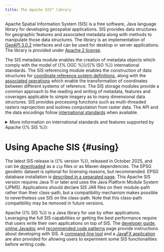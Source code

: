 ```yaml
---
title: The Apache SIS™ library
---
```


Apache Spatial Information System (SIS) is a free software, Java language library for developing geospatial applications.
SIS provides data structures for geographic features and associated metadata along with methods to manipulate those data structures.
The library is an implementation of [GeoAPI 3.0.2][geoapi] interfaces and can be used for desktop or server applications.
The library is provided under [Apache 2 license](https://www.apache.org/licenses/LICENSE-2.0).

The SIS metadata module enables the creation of metadata objects
which comply with the model of {{% OGC %}}/{{% ISO %}} international standards.
The SIS referencing module enables the construction of data structures for
[coordinate reference system definitions](tables/CoordinateReferenceSystems.html),
along with the [associated operations](tables/CoordinateOperationMethods.html)
which enable the transformation of coordinates between different systems of reference.
The SIS storage modules provide a common approach to the reading and writing of metadata, features and coverages
applicable to simple imagery as to many dimensional data structures.
SIS provides processing functions such as multi-threaded rasters reprojection and isolines computation from raster data.
The API and the data encodings follow [international standards](standards.html) when available.

<details>
  <summary>
    More information on international standards and features supported by Apache {{% SIS %}}:
  </summary>

* Raster formats:
  * Read [NetCDF-3 Classic and 64-bit Offset Format][netCDF].
  * Read [GeoTIFF][geoTIFF] or Cloud Optimized GeoTIFF (COG), including BigTIFF extension.
  * Read Landsat (groups of GeoTIFF files).
  * Read ESRI BIL/BIP/BSQ and read/write ERSI ASCII Grid.
  * Read/write World Files with any image format supported by Image I/O.
  * If the [GDAL library][GDAL] is installed, read other two-dimensional raster formats supported by GDAL.
* Feature formats:
  * Read [Moving Feature Comma Separated Values (CSV) encoding][MF_CSV].
  * Read [Moving Feature netCDF encoding][netCDF_MF].
  * Read/Write {{% GPX %}} (a {{% XML %}} schema for {{% GPS %}} data).
  * Read [features from {{% SQL %}} spatial databases][SF_SQL] by analysing the database schema.
* Geographic metadata (ISO 19115):
  * Read ISO 19115 metadata from all above-listed raster and feature formats.
  * Read and write XML documents compliant with ISO 19115-3 (current standard) or ISO 19139 (older standard).
  * Automatic conversions between the old metadata model published in 2003 and the revision published in 2014.
* Units of measurement:
  * Implementation of [JSR-385][JSR_385]
    with parsing, formating and unit conversion functionalities.
  * The same implementation is available as a [small standalone separated project][seshat].
* Referencing by coordinates (ISO 19111):
  * Read and write Well Known Text (WKT) version 1 and 2 (ISO 19162).
  * Read and write [Geographic Markup Language][GML] (GML) version 3.2 (ISO 19136).
  * Use [EPSG geodetic dataset](epsg.html) for geodetic definitions and for coordinate operations.
    * More than 8000 [supported coordinate reference systems](tables/CoordinateReferenceSystems.html).
    * Mercator, Transverse Mercator, Lambert Conic Conformal, stereographic
      and more [supported operation methods](tables/CoordinateOperationMethods.html).
* Referencing by identifiers (ISO 19112):
  * Geohashes (a simple encoding of geographic coordinates into short strings of letters and digits).
  * Military Grid Reference System (MGRS), also used for some civilian uses.
* Processing:
  * Multi-threaded raster reprojection.
  * Multi-threaded isolines computation from raster data.
  * [Filtering of features][filter] (ISO 19143 conceptual model).
</details>



# Using Apache SIS    {#using}

The latest SIS release is {{% version %}}, released in October 2025,
and can be [downloaded](downloads.html) as a `zip` files or as Maven dependencies.
The EPSG geodetic dataset is optional for licensing reasons, but recommended.
EPSG database installation is [described in a separated page](epsg.html).
This Apache SIS version requires Java 11 or later and uses the Java Platform Module System (JPMS).
Applications should declare SIS JAR files on their module-path rather than their class-path,
but a compatibility mechanism makes possible to nevertheless use SIS on the class-path.
Note that this class-path compatibility may be removed in future versions.

Apache {{% SIS %}} is a Java library for use by other applications.
Leveraging the full SIS capabilities or getting the best performance require that users write their own applications on top of SIS.
The [developer guide](book/en/developer-guide.html), [online Javadoc](apidocs/index.html) and [recommended code patterns](code-patterns.html) page
provide instructions about developing with SIS.
A [command-line tool](command-line.html) and a [JavaFX application](javafx.html)
are also provided for allowing users to experiment some SIS functionalities before writing code.


[geoapi]:    https://www.geoapi.org/
[GML]:       https://www.ogc.org/standards/gml
[SF_SQL]:    https://www.ogc.org/standards/sfs
[filter]:    https://www.ogc.org/standards/filter
[geoTIFF]:   https://www.ogc.org/standards/geotiff
[netCDF]:    https://www.ogc.org/standards/netcdf
[netCDF_MF]: https://docs.opengeospatial.org/bp/16-114r3/16-114r3.html
[MF_CSV]:    https://docs.opengeospatial.org/is/14-084r2/14-084r2.html
[JSR_385]:   https://jcp.org/en/jsr/detail?id=385
[seshat]:    https://unitsofmeasurement.github.io/seshat/
[GDAL]:      https://gdal.org/
